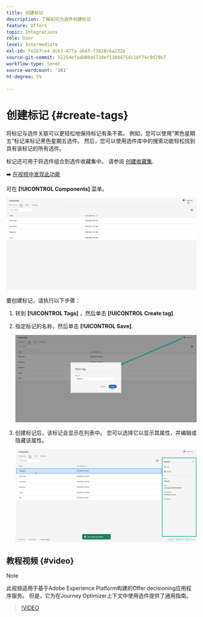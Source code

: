 ```yaml
---
title: 创建标记
description: 了解如何为选件创建标记
feature: Offers
topic: Integrations
role: User
level: Intermediate
exl-id: fe2b7ce4-dc63-477a-a64f-f3828c6a232e
source-git-commit: 51254efaab08a572def118d475dc18f74c9d29b7
workflow-type: tm+mt
source-wordcount: '161'
ht-degree: 5%

---
```


# 创建标记 {#create-tags}

将标记与选件关联可以更轻松地保持标记有条不紊。 例如，您可以使用“黑色星期五”标记来标记黑色星期五选件。 然后，您可以使用选件库中的搜索功能轻松找到具有该标记的所有选件。

标记还可用于将选件组合到选件收藏集中。 请参阅 [创建收藏集](../offer-library/creating-collections.md).

➡️ [在视频中发现此功能](#video)

可在 **[!UICONTROL Components]** 菜单。

![](../../assets/tags_list.png)

要创建标记，请执行以下步骤：

1. 转到 **[!UICONTROL Tags]** ，然后单击 **[!UICONTROL Create tag]**.

1. 指定标记的名称，然后单击 **[!UICONTROL Save]**.

   ![](../../assets/tags_create.png)

1. 创建标记后，该标记会显示在列表中。 您可以选择它以显示其属性，并编辑或隐藏该属性。

   ![](../../assets/tags_created.png)

## 教程视频 {#video}

>[!NOTE]
>
>此视频适用于基于Adobe Experience Platform构建的Offer decisioning应用程序服务。 但是，它为在Journey Optimizer上下文中使用选件提供了通用指南。

>[!VIDEO](https://video.tv.adobe.com/v/329374?quality=12)
